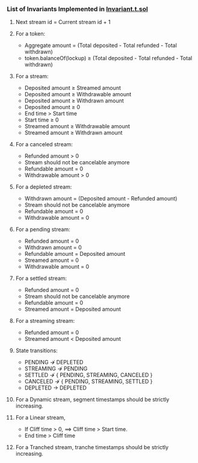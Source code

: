 ### List of Invariants Implemented in [Invariant.t.sol](./Invariant.t.sol)

1. Next stream id = Current stream id + 1

2. For a token:
   - Aggregate amount = (Total deposited - Total refunded - Total withdrawn)
   - token.balanceOf(lockup) $`\ge`$ (Total deposited - Total refunded - Total withdrawn)

3. For a stream:
   - Deposited amount $`\ge`$ Streamed amount
   - Deposited amount $`\ge`$ Withdrawable amount
   - Deposited amount $`\ge`$ Withdrawn amount
   - Deposited amount $`\ge`$ 0
   - End time > Start time
   - Start time $`\ge`$ 0
   - Streamed amount $`\ge`$ Withdrawable amount
   - Streamed amount $`\ge`$ Withdrawn amount

4. For a canceled stream:
   - Refunded amount > 0
   - Stream should not be cancelable anymore
   - Refundable amount = 0
   - Withdrawable amount > 0

5. For a depleted stream:
   - Withdrawn amount = (Deposited amount - Refunded amount)
   - Stream should not be cancelable anymore
   - Refundable amount = 0
   - Withdrawable amount = 0

6. For a pending stream:
   - Refunded amount = 0
   - Withdrawn amount = 0
   - Refundable amount = Deposited amount
   - Streamed amount = 0
   - Withdrawable amount = 0

7. For a settled stream:
   - Refunded amount = 0
   - Stream should not be cancelable anymore
   - Refundable amount = 0
   - Streamed amount = Deposited amount

8. For a streaming stream:
   - Refunded amount = 0
   - Streamed amount < Deposited amount

9. State transitions:
   - PENDING $`\not\to`$ DEPLETED
   - STREAMING $`\not\to`$ PENDING
   - SETTLED $`\not\to`$ { PENDING, STREAMING, CANCELED }
   - CANCELED $`\not\to`$ { PENDING, STREAMING, SETTLED }
   - DEPLETED $`\to`$ DEPLETED

10. For a Dynamic stream, segment timestamps should be strictly increasing.

11. For a Linear stream,
    - If Cliff time > 0, $`\implies`$ Cliff time > Start time.
    - End time > Cliff time

12. For a Tranched stream, tranche timestamps should be strictly increasing.
